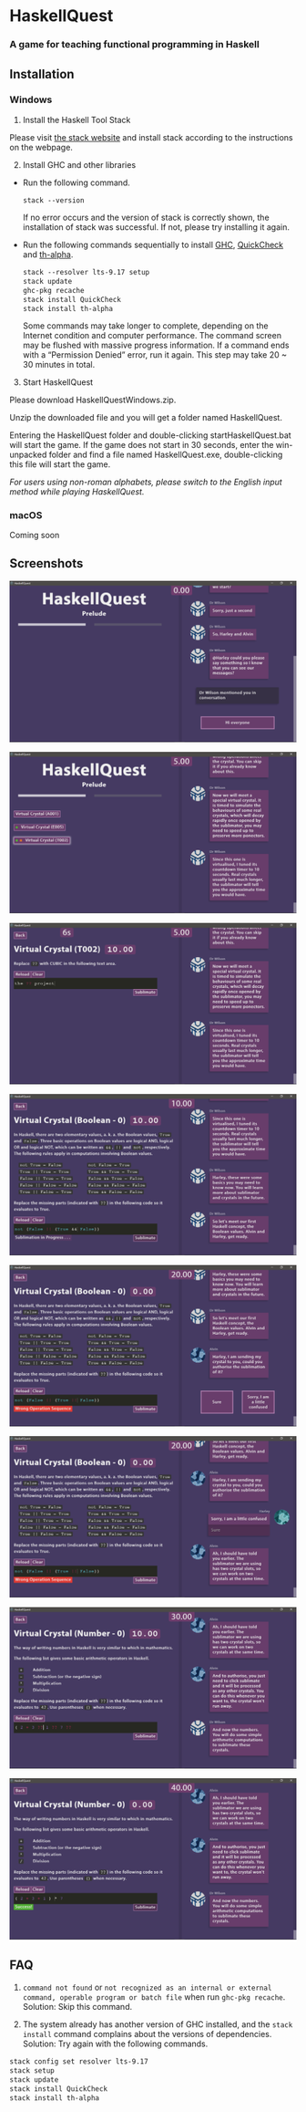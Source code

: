 # HaskellQuest

### A game for teaching functional programming in Haskell

## Installation

### Windows

1. Install the Haskell Tool Stack

Please visit [the stack website](https://docs.haskellstack.org/en/stable/install_and_upgrade/#windows) and install stack according to the instructions on the webpage.

2. Install GHC and other libraries

- Run the following command.

  ```
  stack --version
  ```

  If no error occurs and the version of stack is correctly shown, the installation of stack was successful. If not, please try installing it again.

- Run the following commands sequentially to install [GHC](https://www.haskell.org/ghc/), [QuickCheck](http://hackage.haskell.org/package/QuickCheck) and [th-alpha](http://hackage.haskell.org/package/th-alpha).

  ```
  stack --resolver lts-9.17 setup
  stack update
  ghc-pkg recache
  stack install QuickCheck
  stack install th-alpha
  ```

  Some commands may take longer to complete, depending on the Internet condition and computer performance. The command screen may be flushed with massive progress information. If a command ends with a “Permission Denied” error, run it again. This step may take 20 ~ 30 minutes in total.

3. Start HaskellQuest

Please download HaskellQuestWindows.zip.

Unzip the downloaded file and you will get a folder named HaskellQuest.

Entering the HaskellQuest folder and double-clicking startHaskellQuest.bat will start the game. If the game does not start in 30 seconds, enter the win-unpacked folder and find a file named HaskellQuest.exe, double-clicking this file will start the game.

_For users using non-roman alphabets, please switch to the English input method while playing HaskellQuest._

### macOS

Coming soon

## Screenshots

![screenshot0](screenshots/HaskellQuestSC0.png)

![screenshot1](screenshots/HaskellQuestSC1.png)

![screenshot2](screenshots/HaskellQuestSC2.png)

![screenshot3](screenshots/HaskellQuestSC3.png)

![screenshot4](screenshots/HaskellQuestSC4.png)

![screenshot5](screenshots/HaskellQuestSC5.png)

![screenshot6](screenshots/HaskellQuestSC6.png)

![screenshot7](screenshots/HaskellQuestSC7.png)

## FAQ

1. `command not found` or `not recognized as an internal or external command, operable program or batch file` when run `ghc-pkg recache`.
   Solution: Skip this command.

2. The system already has another version of GHC installed, and the `stack install` command complains about the versions of dependencies.
   Solution: Try again with the following commands.

```
stack config set resolver lts-9.17
stack setup
stack update
stack install QuickCheck
stack install th-alpha
```
